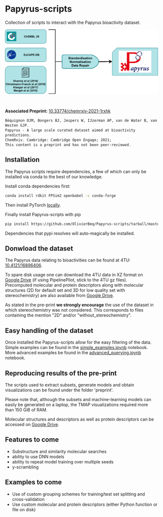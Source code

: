 # Papyrus-scripts

Collection of scripts to interact with the Papyrus bioactivity dataset.

![alt text](figures/papyrus_workflow.png?raw=true)

<br/>

**Associated Preprint:** <a href="https://doi.org/10.33774/chemrxiv-2021-1rxhk">10.33774/chemrxiv-2021-1rxhk</a>
```
Béquignon OJM, Bongers BJ, Jespers W, IJzerman AP, van de Water B, van Westen GJP.
Papyrus - A large scale curated dataset aimed at bioactivity predictions.
ChemRxiv. Cambridge: Cambridge Open Engage; 2021;
This content is a preprint and has not been peer-reviewed.
```


## Installation

The Papyrus scripts require dependencies, a few of which can only be installed via conda to the best of our knowledge. 

Install conda dependencies first:
```bash
conda install rdkit FPSim2 openbabel -c conda-forge
```

Then install PyTorch <a href="https://pytorch.org/get-started/locally/">locally</a>.

Finally install Papyrus-scripts with pip
```bash
pip install https://github.com/OlivierBeq/Papyrus-scripts/tarball/master
``` 
Dependencies that pypi resolves will auto-magically be installed.

## Donwload the dataset

The Papyrus data relating to bioactivities can be found at 4TU: <a href="https://doi.org/10.4121/16896406">10.4121/16896406</a>.
<br/>

To spare disk usage one can download the 4TU data in XZ format on <a href="https://drive.google.com/drive/folders/1Lhw5G6gu_nLzHQoGmnl02uhFsmOgEZ5a?usp=sharing">Google Drive</a> (if using PipelinePilot, stick to the 4TU gz files).<br/>
Precomputed molecular and protein descriptors along with molecular structures (2D for default set and 3D for low quality set with stereochemistry) are also available from <a href="https://drive.google.com/drive/folders/1Lhw5G6gu_nLzHQoGmnl02uhFsmOgEZ5a?usp=sharing">Google Drive</a>.

As stated in the pre-print **we strongly encourage** the use of the dataset in which stereochemistry was not considered.
This corresponds to files containing the mention "2D" and/or "without_stereochemistry". 

## Easy handling of the dataset

Once installed the Papyrus-scripts allow for the easy filtering of the data.<br/>
Simple examples can be found in the <a href="">simple_examples.ipynb</a> notebook.<br/>
More advanced examples be found in the <a href="">advanced_querying.ipynb</a> notebook.

## Reproducing results of the pre-print

The scripts used to extract subsets, generate models and obtain visualizations can be found under the folder 'preprint'.

Please note that, although the subsets and machine-learning models can easily be generated on a laptop, the TMAP visualizations required more than 150 GiB of RAM.

Molecular structures and descriptors as well as  protein descriptors can be accessed on <a href="https://drive.google.com/drive/folders/1Lhw5G6gu_nLzHQoGmnl02uhFsmOgEZ5a?usp=sharing">Google Drive</a>.

## Features to come

- Substructure and similarity molecular searches
- ability to use DNN models
- ability to repeat model training over multiple seeds
- y-scrambling

## Examples to come

- Use of custom grouping schemes for training/test set splitting and cross-validation
- Use custom molecular and protein descriptors (either Python function or file on disk) 
